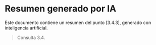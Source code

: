 # Resumen generado por IA

Este documento contiene un resumen del punto [3.4.3], generado con inteligencia artificial.

> Consulta 3.4.
